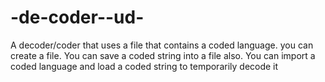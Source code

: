-de-coder--ud-
==============

A decoder/coder that uses a file that contains a coded language. you can create a file. You can save a coded string into a file also. You can import a coded language and load a coded string to temporarily decode it